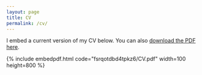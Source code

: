 ```yaml
---
layout: page
title: CV
permalink: /cv/
---
```

<!---
To get this link, upload to dropbox and then open the file on the dropbox website. Click sharing and then generate the link. Use that link below. Make sure that the link is of the form: https://www.dropbox.com/s/ALPHANUMERICSTRING/fname.pdf
-->
I embed a current version of my CV below. You can also [download the PDF here](https://www.dropbox.com/s/fsrqotdbd4tpkz6/CV.pdf?dl=0).

{% include embedpdf.html code="fsrqotdbd4tpkz6/CV.pdf" width=100 height=800 %}
